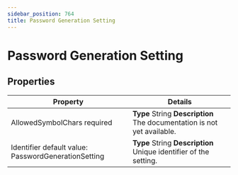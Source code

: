 ```yaml
---
sidebar_position: 764
title: Password Generation Setting
---
```


# Password Generation Setting

## Properties

| Property | Details |
| --- | --- |
| AllowedSymbolChars required | **Type**  String  **Description** The documentation is not yet available. |
| Identifier default value: PasswordGenerationSetting | **Type**  String  **Description** Unique identifier of the setting. |
